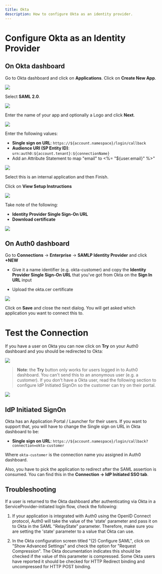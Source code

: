 ```yaml
---
title: Okta
description: How to configure Okta as an identity provider.
---
```


# Configure Okta as an Identity Provider

## On Okta dashboard

Go to Okta dashboard and click on **Applications**. Click on **Create New App**.

![](/media/articles/saml/identity-providers/okta/okta-1.png)

Select **SAML 2.0**.

![](/media/articles/saml/identity-providers/okta/okta-2.png)

Enter the name of your app and optionally a Logo and click **Next**.

![](/media/articles/saml/identity-providers/okta/okta-3.png)

Enter the following values:

* **Single sign on URL**: `https://${account.namespace}/login/callback`
* **Audience URI (SP Entity ID)**: `urn:auth0:${account.tenant}:${connectionName}`
* Add an Attribute Statement to map "email" to <%= "${user.email}" %>"

![](/media/articles/saml/identity-providers/okta/okta-4.png)

Select this is an internal application and then Finish.

Click on **View Setup Instructions**

![](/media/articles/saml/identity-providers/okta/okta-5.png)

Take note of the following:

* **Identity Provider Single Sign-On URL**
* **Download certificate**

![](/media/articles/saml/identity-providers/okta/okta-6.png)

## On Auth0 dashboard

Go to **Connections** -> **Enterprise** -> **SAMLP Identity Provider** and click **+NEW**

* Give it a name identifier (e.g. okta-customer) and copy the **Identity Provider Single Sign-On URL** that you've got from Okta on the **Sign In URL** input

* Upload the okta.cer certificate

![](/media/articles/saml/identity-providers/okta/okta-7.png)

Click on **Save** and close the next dialog. You will get asked which application you want to connect this to.

# Test the Connection

If you have a user on Okta you can now click on **Try** on your Auth0 dashboard and you should be redirected to Okta:

![](/media/articles/saml/identity-providers/okta/okta-8.png)

> **Note**: the **Try** button only works for users logged in to Auth0 dashboard. You can't send this to an anonymous user (e.g. a customer). If you don't have a Okta user, read the following section to configure IdP Initiated SignOn so the customer can try on their portal.

![](/media/articles/saml/identity-providers/okta/okta-9.png)

## IdP Initiated SignOn

Okta has an Application Portal / Launcher for their users. If you want to support that, you will have to change the Single sign on URL in Okta dashboard to be:

* **Single sign on URL**: `https://${account.namespace}/login/callback?connection=okta-customer`

Where `okta-customer` is the connection name you assigned in Auth0 dashboard.

Also, you have to pick the application to redirect after the SAML assertion is consumed. You can find this in the **Connection -> IdP Initiated SSO tab**.

## Troubleshooting

If a user is returned to the Okta dashboard after authenticating via Okta in a ServiceProvider-initiated login flow, check the following:

1. If your application is integrated with Auth0 using the OpenID Connect protocol, Auth0 will take the value of the 'state' parameter and pass it on to Okta in the SAML "RelayState" parameter. Therefore, make sure you are setting the 'state' parameter to a value that Okta can use.

2. In the Okta configuration screen titled "(2) Configure SAML", click on "Show Advanced Settings" and check the option for "Request Compression".  The Okta documentation indicates this should be checked if the value of this parameter is compressed.  Some Okta users have reported it should be checked for HTTP Redirect binding and uncompressed for HTTP POST binding.
